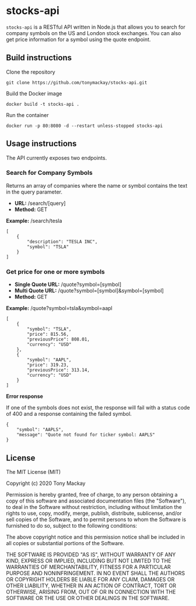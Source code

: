 # stocks-api
`stocks-api` is a RESTful API written in Node.js that allows you to search for company symbols on the US and London stock exchanges. You can also get price information for a symbol using the quote endpoint.

## Build instructions

Clone the repository
```
git clone https://github.com/tonymackay/stocks-api.git
```

Build the Docker image
```
docker build -t stocks-api .
```

Run the container
```
docker run -p 80:8080 -d --restart unless-stopped stocks-api 
```

## Usage instructions
The API currently exposes two endpoints. 

### Search for Company Symbols 
Returns an array of companies where the name or symbol contains the text in the query parameter.

- **URL:** /search/[query]
- **Method:** GET

**Example:** /search/tesla

```
[
    {
        "description": "TESLA INC",
        "symbol": "TSLA"
    }
]
```

### Get price for one or more symbols

- **Single Quote URL:** /quote?symbol=[symbol]
- **Multi Quote URL:** /quote?symbol=[symbol]&symbol=[symbol]
- **Method:** GET

**Example:** /quote?symbol=tsla&symbol=aapl

```
[
    {
        "symbol": "TSLA",
        "price": 815.56,
        "previousPrice": 808.01,
        "currency": "USD"
    },
    {
        "symbol": "AAPL",
        "price": 319.23,
        "previousPrice": 313.14,
        "currency": "USD"
    }
]
```

**Error response**

If one of the symbols does not exist, the response will fail with a status code of 400 and a response containing the failed symbol.

```
{
    "symbol": "AAPLS",
    "message": "Quote not found for ticker symbol: AAPLS"
}
```

## License

The MIT License (MIT)

Copyright (c) 2020 Tony Mackay

Permission is hereby granted, free of charge, to any person obtaining a copy
of this software and associated documentation files (the "Software"), to deal
in the Software without restriction, including without limitation the rights
to use, copy, modify, merge, publish, distribute, sublicense, and/or sell
copies of the Software, and to permit persons to whom the Software is
furnished to do so, subject to the following conditions:

The above copyright notice and this permission notice shall be included in
all copies or substantial portions of the Software.

THE SOFTWARE IS PROVIDED "AS IS", WITHOUT WARRANTY OF ANY KIND, EXPRESS OR
IMPLIED, INCLUDING BUT NOT LIMITED TO THE WARRANTIES OF MERCHANTABILITY,
FITNESS FOR A PARTICULAR PURPOSE AND NONINFRINGEMENT. IN NO EVENT SHALL THE
AUTHORS OR COPYRIGHT HOLDERS BE LIABLE FOR ANY CLAIM, DAMAGES OR OTHER
LIABILITY, WHETHER IN AN ACTION OF CONTRACT, TORT OR OTHERWISE, ARISING FROM,
OUT OF OR IN CONNECTION WITH THE SOFTWARE OR THE USE OR OTHER DEALINGS IN
THE SOFTWARE.